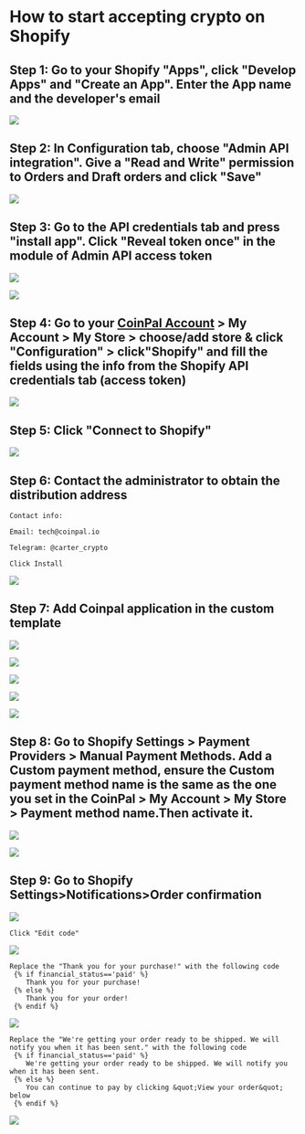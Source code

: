 # How to start accepting crypto on Shopify

## Step 1: Go to your Shopify "Apps", click "Develop Apps" and "Create an App". Enter the App name and the developer's email

![](./images/shopify-1.png)

## Step 2: In Configuration tab, choose "Admin API integration". Give a "Read and Write" permission to Orders and Draft orders and click "Save"

![](./images/shopify-2.png)

## Step 3: Go to the API credentials tab and press "install app". Click "Reveal token once" in the module of Admin API access token

![](./images/shopify-3.png)

![](./images/shopify-4.png)

## Step 4: Go to your [CoinPal Account](https://portal.coinpal.io/#/admin/myAccount/Business) > My Account > My Store > choose/add store & click "Configuration" > click"Shopify" and fill the fields using the info from the Shopify API credentials tab (access token)

![](./images/shopify-51.png)

## Step 5: Click "Connect to Shopify"

![](./images/shopify-52.png)

## Step 6: Contact the administrator to obtain the distribution address
    Contact info:
    
    Email: tech@coinpal.io
    
    Telegram: @carter_crypto
    
    Click Install
 
![](./images/shopify-61.png)



## Step 7: Add Coinpal application in the custom template

![](./images/shopify-62.png)

![](./images/shopify-63.png)

![](./images/shopify-64.png)

![](./images/shopify-65.png)

![](./images/shopify-66.png)

## Step 8: Go to Shopify Settings > Payment Providers > Manual Payment Methods. Add a Custom payment method, ensure the Custom payment method name is the same as the one you set in the CoinPal > My Account  > My Store > Payment method name.Then activate it.

![](./images/shopify-91.png)

![](./images/shopify-9.png)

## Step 9: Go to Shopify Settings>Notifications>Order confirmation

![](./images/shopify-10.png)

    Click "Edit code"
    
![](./images/shopify-11.png)

    Replace the "Thank you for your purchase!" with the following code
     {% if financial_status=='paid' %}
        Thank you for your purchase!
     {% else %}
        Thank you for your order!
     {% endif %}
    
![](./images/shopify-12.png)

    Replace the "We're getting your order ready to be shipped. We will notify you when it has been sent." with the following code
     {% if financial_status=='paid' %}
        We're getting your order ready to be shipped. We will notify you when it has been sent.
     {% else %}
        You can continue to pay by clicking &quot;View your order&quot; below
     {% endif %}
     
![](./images/shopify-13.png)
